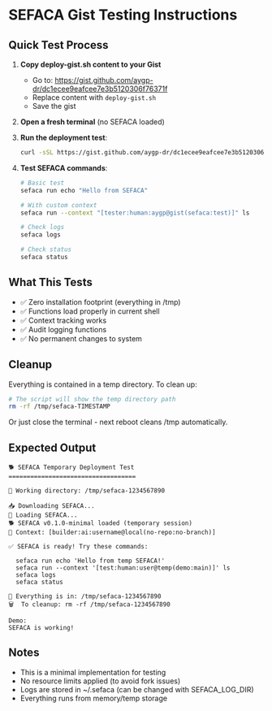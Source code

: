 # SEFACA Gist Testing Instructions

## Quick Test Process

1. **Copy deploy-gist.sh content to your Gist**
   - Go to: https://gist.github.com/aygp-dr/dc1ecee9eafcee7e3b5120306f76371f
   - Replace content with `deploy-gist.sh`
   - Save the gist

2. **Open a fresh terminal** (no SEFACA loaded)

3. **Run the deployment test**:
   ```bash
   curl -sSL https://gist.github.com/aygp-dr/dc1ecee9eafcee7e3b5120306f76371f/raw | bash
   ```

4. **Test SEFACA commands**:
   ```bash
   # Basic test
   sefaca run echo "Hello from SEFACA"
   
   # With custom context
   sefaca run --context "[tester:human:aygp@gist(sefaca:test)]" ls
   
   # Check logs
   sefaca logs
   
   # Check status
   sefaca status
   ```

## What This Tests

- ✅ Zero installation footprint (everything in /tmp)
- ✅ Functions load properly in current shell
- ✅ Context tracking works
- ✅ Audit logging functions
- ✅ No permanent changes to system

## Cleanup

Everything is contained in a temp directory. To clean up:
```bash
# The script will show the temp directory path
rm -rf /tmp/sefaca-TIMESTAMP
```

Or just close the terminal - next reboot cleans /tmp automatically.

## Expected Output

```
🐕 SEFACA Temporary Deployment Test
===================================

📍 Working directory: /tmp/sefaca-1234567890

📥 Downloading SEFACA...
🚀 Loading SEFACA...
🐕 SEFACA v0.1.0-minimal loaded (temporary session)
📍 Context: [builder:ai:username@local(no-repo:no-branch)]

✅ SEFACA is ready! Try these commands:

  sefaca run echo 'Hello from temp SEFACA!'
  sefaca run --context '[test:human:user@temp(demo:main)]' ls
  sefaca logs
  sefaca status

📂 Everything is in: /tmp/sefaca-1234567890
🗑️  To cleanup: rm -rf /tmp/sefaca-1234567890

Demo:
SEFACA is working!
```

## Notes

- This is a minimal implementation for testing
- No resource limits applied (to avoid fork issues)
- Logs are stored in ~/.sefaca (can be changed with SEFACA_LOG_DIR)
- Everything runs from memory/temp storage